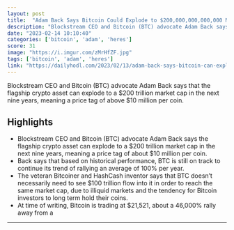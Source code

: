 ```yaml
---
layout: post
title:  "Adam Back Says Bitcoin Could Explode to $200,000,000,000,000 Market Cap by 2032"
description: "Blockstream CEO and Bitcoin (BTC) advocate Adam Back says that the flagship crypto asset can explode to a $200 trillion market cap in the next nine years, meaning a price tag of above $10 million per coin."
date: "2023-02-14 10:10:40"
categories: ['bitcoin', 'adam', 'heres']
score: 31
image: "https://i.imgur.com/zMrHfZF.jpg"
tags: ['bitcoin', 'adam', 'heres']
link: "https://dailyhodl.com/2023/02/13/adam-back-says-bitcoin-can-explode-to-200000000000000-market-cap-by-2032-heres-why/"
---
```


Blockstream CEO and Bitcoin (BTC) advocate Adam Back says that the flagship crypto asset can explode to a $200 trillion market cap in the next nine years, meaning a price tag of above $10 million per coin.

## Highlights

- Blockstream CEO and Bitcoin (BTC) advocate Adam Back says the flagship crypto asset can explode to a $200 trillion market cap in the next nine years, meaning a price tag of about $10 million per coin.
- Back says that based on historical performance, BTC is still on track to continue its trend of rallying an average of 100% per year.
- The veteran Bitcoiner and HashCash inventor says that BTC doesn’t necessarily need to see $100 trillion flow into it in order to reach the same market cap, due to illiquid markets and the tendency for Bitcoin investors to long term hold their coins.
- At time of writing, Bitcoin is trading at $21,521, about a 46,000% rally away from a

---
